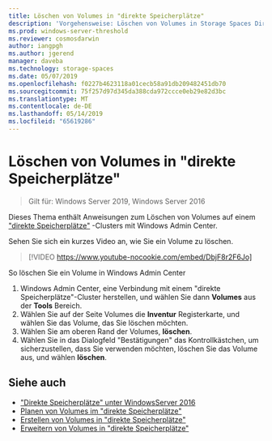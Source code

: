 ```yaml
---
title: Löschen von Volumes in "direkte Speicherplätze"
description: 'Vorgehensweise: Löschen von Volumes in Storage Spaces Direct using Windows Admin Center.'
ms.prod: windows-server-threshold
ms.reviewer: cosmosdarwin
author: iangpgh
ms.author: jgerend
manager: daveba
ms.technology: storage-spaces
ms.date: 05/07/2019
ms.openlocfilehash: f0227b4623118a01cecb58a91db209482451db70
ms.sourcegitcommit: 75f257d97d345da388cda972ccce0eb29e82d3bc
ms.translationtype: MT
ms.contentlocale: de-DE
ms.lasthandoff: 05/14/2019
ms.locfileid: "65619286"
---
```

# <a name="deleting-volumes-in-storage-spaces-direct"></a>Löschen von Volumes in "direkte Speicherplätze"
> Gilt für: Windows Server 2019, Windows Server 2016

Dieses Thema enthält Anweisungen zum Löschen von Volumes auf einem ["direkte Speicherplätze"](storage-spaces-direct-overview.md) -Clusters mit Windows Admin Center.

Sehen Sie sich ein kurzes Video an, wie Sie ein Volume zu löschen.

> [!VIDEO https://www.youtube-nocookie.com/embed/DbjF8r2F6Jo]

So löschen Sie ein Volume in Windows Admin Center

1. Windows Admin Center, eine Verbindung mit einem "direkte Speicherplätze"-Cluster herstellen, und wählen Sie dann **Volumes** aus der **Tools** Bereich.
2. Wählen Sie auf der Seite Volumes die **Inventur** Registerkarte, und wählen Sie das Volume, das Sie löschen möchten.
4. Wählen Sie am oberen Rand der Volumes, **löschen**.
5. Wählen Sie in das Dialogfeld "Bestätigungen" das Kontrollkästchen, um sicherzustellen, dass Sie verwenden möchten, löschen Sie das Volume aus, und wählen **löschen**.

## <a name="see-also"></a>Siehe auch

- ["Direkte Speicherplätze" unter WindowsServer 2016](storage-spaces-direct-overview.md)
- [Planen von Volumes im "direkte Speicherplätze"](plan-volumes.md)
- [Erstellen von Volumes in "direkte Speicherplätze"](create-volumes.md)
- [Erweitern von Volumes in "direkte Speicherplätze"](resize-volumes.md)
